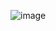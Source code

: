 ![image](https://github.com/KingaMiroslaw/cookbook/assets/106964401/9c256248-aeeb-49b2-bc2c-e789669d8599)




